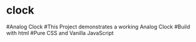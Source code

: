 # clock
#Analog Clock
#This Project demonstrates a working Analog Clock
#Build with html
#Pure CSS and Vanilla JavaScript
